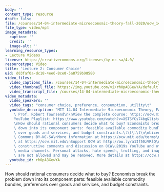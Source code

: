 ```yaml
---
body: ''
content_type: resource
draft: false
file: /courses/14-04-intermediate-microeconomic-theory-fall-2020/ocw_1404_lecture02_2020sep03_360p_16_9.mp4
file_type: video/mp4
image_metadata:
  caption: ''
  credit: ''
  image-alt: ''
learning_resource_types:
- Lecture Videos
license: https://creativecommons.org/licenses/by-nc-sa/4.0/
resourcetype: Video
title: 'Lecture 2: Consumer Choice'
uid: d03faf0a-dc18-4ee6-8ce0-5a8759b98580
video_files:
  video_captions_file: /courses/14-04-intermediate-microeconomic-theory-fall-2020/1p8YdajMGCZNJ6MmoNCgq8C3gdTcVJdep_transcript.webvtt
  video_thumbnail_file: https://img.youtube.com/vi/rhOpABGewYA/default.jpg
  video_transcript_file: /courses/14-04-intermediate-microeconomic-theory-fall-2020/1p8YdajMGCZNJ6MmoNCgq8C3gdTcVJdep_transcript.pdf
video_metadata:
  video_speakers: ''
  video_tags: "consumer choice, preference, consumption, utility\t"
  youtube_description: "MIT 14.04 Intermediate Microeconomic Theory, Fall 2020\nInstructor:\
    \ Prof. Robert Townsend\n\nView the complete course: https://ocw.mit.edu/courses/14-04-intermediate-microeconomic-theory-fall-2020/\n\
    YouTube Playlist: https://www.youtube.com/watch?v=XSTSfCs74bg&list=PLUl4u3cNGP63wnrKge9vllow3Y2OOOKqF\n\
    \nHow should rational consumers decide what to buy? Economists break the problem\
    \ down into its component parts: feasible available commodity bundles, preferences\
    \ over goods and services, and budget constraints.\t\t\t\t\n\nLicense: Creative\
    \ Commons BY-NC-SA\nMore information at https://ocw.mit.edu/terms\nMore courses\
    \ at https://ocw.mit.edu\nSupport OCW at http://ow.ly/a1If50zVRlQ\n\nWe encourage\
    \ constructive comments and discussion on OCW\u2019s YouTube and other social\
    \ media channels. Personal attacks, hate speech, trolling, and inappropriate comments\
    \ are not allowed and may be removed. More details at https://ocw.mit.edu/comments."
  youtube_id: rhOpABGewYA
---
```

How should rational consumers decide what to buy? Economists break the problem down into its component parts: feasible available commodity bundles, preferences over goods and services, and budget constraints.